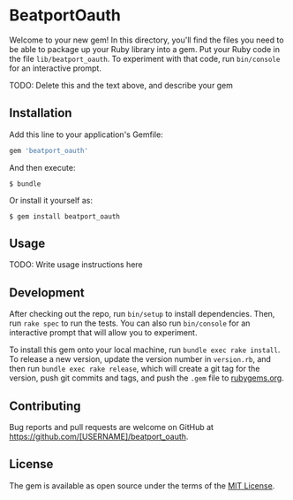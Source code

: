 # BeatportOauth

Welcome to your new gem! In this directory, you'll find the files you need to be able to package up your Ruby library into a gem. Put your Ruby code in the file `lib/beatport_oauth`. To experiment with that code, run `bin/console` for an interactive prompt.

TODO: Delete this and the text above, and describe your gem

## Installation

Add this line to your application's Gemfile:

```ruby
gem 'beatport_oauth'
```

And then execute:

    $ bundle

Or install it yourself as:

    $ gem install beatport_oauth

## Usage

TODO: Write usage instructions here

## Development

After checking out the repo, run `bin/setup` to install dependencies. Then, run `rake spec` to run the tests. You can also run `bin/console` for an interactive prompt that will allow you to experiment.

To install this gem onto your local machine, run `bundle exec rake install`. To release a new version, update the version number in `version.rb`, and then run `bundle exec rake release`, which will create a git tag for the version, push git commits and tags, and push the `.gem` file to [rubygems.org](https://rubygems.org).

## Contributing

Bug reports and pull requests are welcome on GitHub at https://github.com/[USERNAME]/beatport_oauth.


## License

The gem is available as open source under the terms of the [MIT License](http://opensource.org/licenses/MIT).

